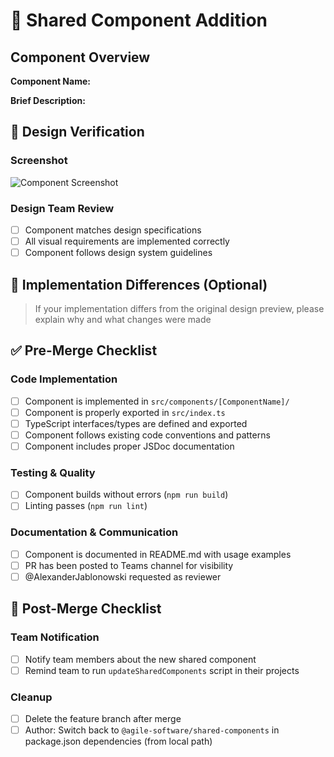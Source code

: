 # 🧩 Shared Component Addition

## Component Overview
**Component Name:** 

**Brief Description:** 
<!-- Provide a short description of what this component does and its primary use cases -->

## 📸 Design Verification
<!-- Please add a screenshot or GIF showing the component in action -->

### Screenshot
![Component Screenshot](<!-- Add your screenshot URL or drag & drop image here -->)

### Design Team Review
- [ ] Component matches design specifications
- [ ] All visual requirements are implemented correctly
- [ ] Component follows design system guidelines

## 🔄 Implementation Differences (Optional)

> If your implementation differs from the original design preview, please explain why and what changes were made

## ✅ Pre-Merge Checklist

### Code Implementation
- [ ] Component is implemented in `src/components/[ComponentName]/`
- [ ] Component is properly exported in `src/index.ts`
- [ ] TypeScript interfaces/types are defined and exported
- [ ] Component follows existing code conventions and patterns
- [ ] Component includes proper JSDoc documentation

### Testing & Quality
- [ ] Component builds without errors (`npm run build`)
- [ ] Linting passes (`npm run lint`)

### Documentation & Communication
- [ ] Component is documented in README.md with usage examples
- [ ] PR has been posted to Teams channel for visibility
- [ ] @AlexanderJablonowski requested as reviewer

## 🚀 Post-Merge Checklist
<!-- Complete these tasks AFTER the PR is merged -->

### Team Notification
- [ ] Notify team members about the new shared component
- [ ] Remind team to run `updateSharedComponents` script in their projects

### Cleanup
- [ ] Delete the feature branch after merge
- [ ] Author: Switch back to `@agile-software/shared-components` in package.json dependencies (from local path)
